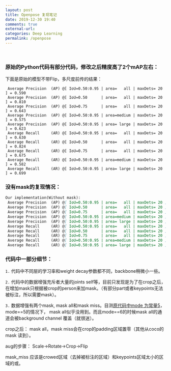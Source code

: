 ```yaml
---
layout: post
title: Openpose 复现笔记
date: 2019-12-30 19:40
comments: true 
external-url:
categories: Deep Learning
permalink: /openpose
---
```

<br>

### 原始的Python代码有部分代码，修改之后精度高了2个mAP左右：

下面是原始的模型不带Flip，多尺度前传的结果：

```
 Average Precision  (AP) @[ IoU=0.50:0.95 | area=   all | maxDets= 20 ] = 0.590
 Average Precision  (AP) @[ IoU=0.50      | area=   all | maxDets= 20 ] = 0.810
 Average Precision  (AP) @[ IoU=0.75      | area=   all | maxDets= 20 ] = 0.643
 Average Precision  (AP) @[ IoU=0.50:0.95 | area=medium | maxDets= 20 ] = 0.575
 Average Precision  (AP) @[ IoU=0.50:0.95 | area= large | maxDets= 20 ] = 0.623
 Average Recall     (AR) @[ IoU=0.50:0.95 | area=   all | maxDets= 20 ] = 0.630
 Average Recall     (AR) @[ IoU=0.50      | area=   all | maxDets= 20 ] = 0.824
 Average Recall     (AR) @[ IoU=0.75      | area=   all | maxDets= 20 ] = 0.675
 Average Recall     (AR) @[ IoU=0.50:0.95 | area=medium | maxDets= 20 ] = 0.582
 Average Recall     (AR) @[ IoU=0.50:0.95 | area= large | maxDets= 20 ] = 0.699
 ```

### 没有mask的复现情况：

```markdown
Our implementation(Without mask):
 Average Precision  (AP) @[ IoU=0.50:0.95 | area=   all | maxDets= 20 ] = 0.532
 Average Precision  (AP) @[ IoU=0.50      | area=   all | maxDets= 20 ] = 0.765
 Average Precision  (AP) @[ IoU=0.75      | area=   all | maxDets= 20 ] = 0.569
 Average Precision  (AP) @[ IoU=0.50:0.95 | area=medium | maxDets= 20 ] = 0.515
 Average Precision  (AP) @[ IoU=0.50:0.95 | area= large | maxDets= 20 ] = 0.566
 Average Recall     (AR) @[ IoU=0.50:0.95 | area=   all | maxDets= 20 ] = 0.572
 Average Recall     (AR) @[ IoU=0.50      | area=   all | maxDets= 20 ] = 0.784
 Average Recall     (AR) @[ IoU=0.75      | area=   all | maxDets= 20 ] = 0.607
 Average Recall     (AR) @[ IoU=0.50:0.95 | area=medium | maxDets= 20 ] = 0.526
 Average Recall     (AR) @[ IoU=0.50:0.95 | area= large | maxDets= 20 ] = 0.638
 ```

 ### 代码中一部分细节：
 `1.` 代码中不同层的学习率和weight decay参数都不同，backbone稍微小一些。
 
 `2.` 代码中的数据增强充斥者大量的joints self等，目前只发现是为了在crop之后，在增加mask只根据被crop的person来加mask。（有部分part或者keypoints无法被标注，所以需要mask）。

 `3.` 数据增强有两个mask, mask all和mask miss。目测[原代码中mode 为常量5](https://github.com/CMU-Perceptual-Computing-Lab/caffe_train/blob/76dd9563fb24cb1702d0245cda7cc36ec2aed43b/src/caffe/cpm_data_transformer.cpp#L435)， mode==5的情况下， mask all似乎没用到。而且mode==6的时候mask all的通道会被background channel 覆盖（就很迷）。


 crop之后： mask all，mask miss会在crop的padding区域置零（其他从coco的mask 读到）。

 aug的步骤： Scale->Rotate->Crop->Flip

mask_miss 应该是crowed区域（去掉被标注的区域）和keypoints区域太小的区域的或。